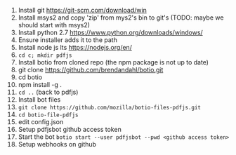 1. Install git https://git-scm.com/download/win
1. Install msys2 and copy 'zip' from mys2's bin to git's (TODO: maybe we should start with msys2)
1. Install python 2.7 https://www.python.org/downloads/windows/
  1. Ensure installer adds it to the path
1. Install node js lts https://nodejs.org/en/
1. `cd c; mkdir pdfjs`
1. Install botio from cloned repo (the npm package is not up to date)
  1. git clone https://github.com/brendandahl/botio.git
  1. cd botio
  1. npm install -g .
1. `cd ..` (back to pdfjs)
1. Install bot files
  1. `git clone https://github.com/mozilla/botio-files-pdfjs.git`
  1. `cd botio-file-pdfjs`
  1. edit config.json
1. Setup pdfjsbot github access token
1. Start the bot `botio start --user pdfjsbot --pwd <github access token>`
1. Setup webhooks on github
